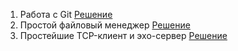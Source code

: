 1. Работа с Git [Решение](/Github.md)
2. Простой файловый менеджер [Решение](/file_manager/)
2. Простейшие TCP-клиент и эхо-сервер [Решение](/socket/)